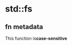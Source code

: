 # std::fs
<p id="jyf98ZjvdJarRAiGNC7LKB">

## fn metadata

</p>

<p id="k14LVRkG6WBV5FwjNhmwhY">

This function is**case-sensitive**

</p>
